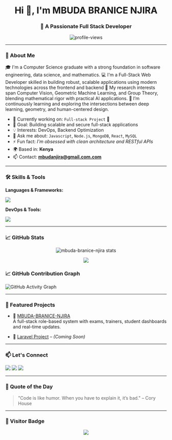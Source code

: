 <h1 align="center">Hi 👋, I'm MBUDA BRANICE NJIRA</h1>
<h3 align="center">🚀 A Passionate Full Stack Developer</h3>

<p align="center">
  <img src="https://komarev.com/ghpvc/?username=mbuda-branice-njira&label=Profile%20views&color=brightgreen&style=flat" alt="profile-views" />
</p>

---

### 💫 About Me
🎓 I'm a Computer Science graduate with a strong foundation in software engineering, data science, and mathematics.
💻 I'm a Full-Stack Web Developer skilled in building robust, scalable applications using modern technologies across the frontend and backend
🔬 My research interests span Computer Vision, Geometric Machine Learning, and Group Theory, blending mathematical rigor with practical AI applications.
🌱 I’m continuously learning and exploring the intersections between deep learning, geometry, and human-centered design.

- 🔭 Currently working on: `Full-stack Project` 🚧  
- 🎯 Goal: Building scalable and secure full-stack applications  
- 💡 Interests: DevOps, Backend Optimization  
- 💬 Ask me about: `Javascript`, `Node.js`, `MongoDB`, `React`, `MySQL`  
- ⚡ Fun fact: *I'm obsessed with clean architecture and RESTful APIs*  
- 🌍 Based in: **Kenya**  
- 📫 Contact: **mbudanjira@gmail.com.com**

---


### 🛠️ Skills & Tools

**Languages & Frameworks:**
<p>
  <img src="https://skillicons.dev/icons?i=go,nodejs,js,php,express,react,vue,mongodb,tailwind,bootstrap" />
</p>

**DevOps & Tools:**
<p>
  <img src="https://skillicons.dev/icons?i=docker,git,github,vercel,vscode,postman" />
</p>

---

### 📈 GitHub Stats

<p align="center">
  <img src="https://github-readme-stats.vercel.app/api?username=mbuda-branice-njira&show_icons=true&theme=tokyonight" alt="mbuda-branice-njira stats" />
</p>

<p align="center">
  <img src="https://streak-stats.demolab.com?user=mbuda-branice-njira&theme=tokyonight&hide_border=false" />
</p>



### 📈 GitHub Contribution Graph
<img src="https://github-readme-activity-graph.vercel.app/graph?username=mbuda-branice-njira&theme=minimal" alt="GitHub Activity Graph" />

---

### 📘 Featured Projects

- 🔗 [MBUDA-BRANICE-NJIRA](https://github.com/MBUDA-BRANICE-NJIRA/MBUDA-BRANICE-NJIRA)  
  A full-stack role-based system with exams, trainers, student dashboards and real-time updates.

- 🔗 [Laravel Project](#) – *(Coming Soon)*  


---

### 📫 Let's Connect

<p>
  <a href="mailto:your.email@example.com"><img src="https://img.shields.io/badge/Gmail-D14836?style=for-the-badge&logo=gmail&logoColor=white" /></a>
  <a href="https://linkedin.com/in/your-profile"><img src="https://img.shields.io/badge/LinkedIn-blue?style=for-the-badge&logo=linkedin&logoColor=white" /></a>
  <a href="https://twitter.com/yourhandle"><img src="https://img.shields.io/badge/Twitter-1DA1F2?style=for-the-badge&logo=twitter&logoColor=white" /></a>
</p>

---

### 💬 Quote of the Day

> "Code is like humor. When you have to explain it, it’s bad." – Cory House

---

### 🔖 Visitor Badge

<p align="center">
  <img src="https://visitor-badge.laobi.icu/badge?page_id=mbuda-branice-njira.visitor-badge" />
</p>

